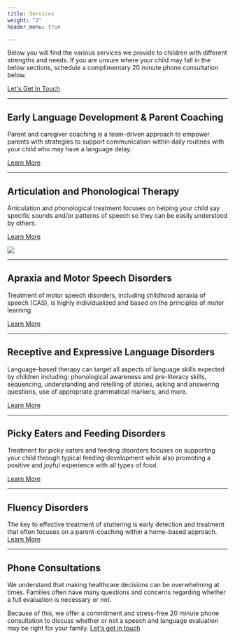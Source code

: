 ```yaml
---
title: Services
weight: "2"
header_menu: true

---
```

Below you will find the various services we provide to children with different strengths and needs. If you are unsure where your child may fall in the below sections, schedule a complimentary 20 minute phone consultation below.

[Let's Get In Touch](#let-s-get-in-touch)

***

## Early Language Development & Parent Coaching

Parent and caregiver coaching is a team-driven approach to empower parents with strategies to support communication within daily routines with your child who may have a language delay.

[Learn More](/early-language-development-and-parent-coaching)

***

## Articulation and Phonological Therapy

Articulation and phonological treatment focuses on helping your child say specific sounds and/or patterns of speech so they can be easily understood by others.

[Learn More](/articulation-and-phonology)

![](/uploads/webstie1-1.jpg)

***

## **Apraxia and Motor Speech Disorders**

Treatment of motor speech disorders, including childhood apraxia of speech (CAS), is highly individualized and based on the principles of motor learning.

[Learn More](apraxia-and-motor-speech-disorders)

***

## **Receptive and Expressive Language Disorders**

Language-based therapy can target all aspects of language skills expected by children including: phonological awareness and pre-literacy skills, sequencing, understanding and retelling of stories, asking and answering questions, use of appropriate grammatical markers, and more.

[Learn More](/receptive-and-expressive-language-disorders)

***

## Picky Eaters and Feeding Disorders

Treatment for picky eaters and feeding disorders focuses on supporting your child through typical feeding development while also promoting a positive and joyful experience with all types of food. 

[Learn More](/picky-eaters-and-feeding-disorders)

***

## Fluency Disorders

The key to effective treatment of stuttering is early detection and treatment that often focuses on a parent-coaching within a home-based approach.  
[Learn More](/fluency-disorders)

***

## Phone Consultations

We understand that making healthcare decisions can be overwhelming at times. Families often have many questions and concerns regarding whether a full evaluation is necessary or not.

Because of this, we offer a commitment and stress-free 20 minute phone consultation to discuss whether or not a speech and language evaluation may be right for your family. [Let's get in touch](#let-s-get-in-touch)